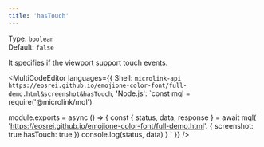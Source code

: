 ```yaml
---
title: 'hasTouch'
---
```


Type: `boolean`<br/>
Default: `false`

It specifies if the viewport support touch events.

<MultiCodeEditor languages={{
  Shell: `microlink-api https://eosrei.github.io/emojione-color-font/full-demo.html&screenshot&hasTouch`,
  'Node.js': `const mql = require('@microlink/mql')
 
module.exports = async () => {
  const { status, data, response } = await mql(
    'https://eosrei.github.io/emojione-color-font/full-demo.html'. { 
      screenshot: true
      hasTouch: true
  })
  console.log(status, data)
}
  `
  }} 
/>

